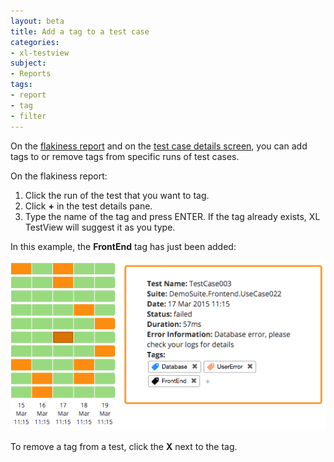 ```yaml
---
layout: beta
title: Add a tag to a test case
categories:
- xl-testview
subject:
- Reports
tags:
- report
- tag
- filter
---
```


On the [flakiness report](/xl-testview/concept/reports.html#flakiness-overview) and on the [test case details screen](/xl-testview/how-to/view-test-case-details.html), you can add tags to or remove tags from specific runs of test cases.

On the flakiness report:

1. Click the run of the test that you want to tag.
2. Click **+** in the test details pane.
3. Type the name of the tag and press ENTER. If the tag already exists, XL TestView will suggest it as you type.

In this example, the **FrontEnd** tag has just been added:

![Adding tags to test cases](images/tag-add-tag-to-test-case.png)

To remove a tag from a test, click the **X** next to the tag.
